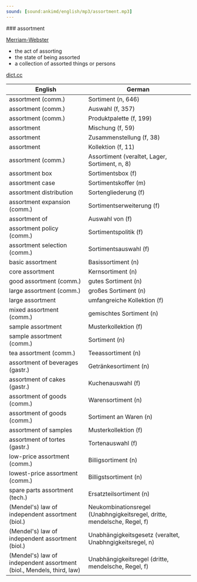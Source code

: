 ```yaml
---
sound: [sound:ankimd/english/mp3/assortment.mp3]
---
```


\### assortment

[Merriam-Webster](https://www.merriam-webster.com/dictionary/assortment)

- the act of assorting
- the state of being assorted
- a collection of assorted things or persons

[dict.cc](https://www.dict.cc/assortment)

| English        | German       |
| -------------- | ------------ |
| assortment (comm.) | Sortiment (n, 646) |
| assortment (comm.) | Auswahl (f, 357) |
| assortment (comm.) | Produktpalette (f, 199) |
| assortment | Mischung (f, 59) |
| assortment | Zusammenstellung (f, 38) |
| assortment | Kollektion (f, 11) |
| assortment (comm.) | Assortiment (veraltet, Lager, Sortiment, n, 8) |
| assortment box | Sortimentsbox (f) |
| assortment case | Sortimentskoffer (m) |
| assortment distribution | Sortengliederung (f) |
| assortment expansion (comm.) | Sortimentserweiterung (f) |
| assortment of | Auswahl von (f) |
| assortment policy (comm.) | Sortimentspolitik (f) |
| assortment selection (comm.) | Sortimentsauswahl (f) |
| basic assortment | Basissortiment (n) |
| core assortment | Kernsortiment (n) |
| good assortment (comm.) | gutes Sortiment (n) |
| large assortment (comm.) | großes Sortiment (n) |
| large assortment | umfangreiche Kollektion (f) |
| mixed assortment (comm.) | gemischtes Sortiment (n) |
| sample assortment | Musterkollektion (f) |
| sample assortment (comm.) | Sortiment (n) |
| tea assortment (comm.) | Teeassortiment (n) |
| assortment of beverages (gastr.) | Getränkesortiment (n) |
| assortment of cakes (gastr.) | Kuchenauswahl (f) |
| assortment of goods (comm.) | Warensortiment (n) |
| assortment of goods (comm.) | Sortiment an Waren (n) |
| assortment of samples | Musterkollektion (f) |
| assortment of tortes (gastr.) | Tortenauswahl (f) |
| low-price assortment (comm.) | Billigsortiment (n) |
| lowest-price assortment (comm.) | Billigstsortiment (n) |
| spare parts assortment (tech.) | Ersatzteilsortiment (n) |
| (Mendel's) law of independent assortment (biol.) | Neukombinationsregel (Unabhngigkeitsregel, dritte, mendelsche, Regel, f) |
| (Mendel's) law of independent assortment (biol.) | Unabhängigkeitsgesetz (veraltet, Unabhngigkeitsregel, n) |
| (Mendel's) law of independent assortment (biol., Mendels, third, law) | Unabhängigkeitsregel (dritte, mendelsche, Regel, f) |
